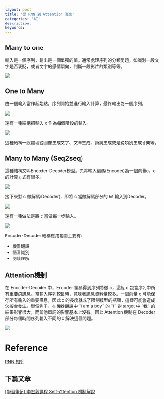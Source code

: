 ```yaml
---
layout: post
title: '從 RNN 到 Attention 演進'
categories: 'AI'
description:
keywords:
---
```


## Many to one
輸入是一個序列，輸出是一個單獨的值。通常處理序列的分類問題，如識別一段文字是否褒貶，或者文字的感情傾向，判斷一段影片的類別等等。

![](https://pic3.zhimg.com/80/v2-f6a78faca0ef59617d01d402fd74ddc2_720w.jpg)

## One to Many
由一個輸入當作起始點，序列開始並進行輸入計算，最終輸出為一個序列。

![](https://pic4.zhimg.com/80/v2-fb27f5a15b3406d4aaa2873f45ed7413_1440w.jpg)

還有一種結構把輸入 x 作為每個階段的輸入。

![](https://pic1.zhimg.com/80/v2-bac5bf8fa22b5f82f4f6668109299500_1440w.jpg)

這種結構一般處理從圖像生成文字、文章生成、詩詞生成或是從類別生成音樂等。

## Many to Many (Seq2seq)
這種結構又叫Encoder-Decoder模型。先將輸入編碼(Encoder)為一個向量c，c的計算方式有很多。

![](https://pic4.zhimg.com/80/v2-83c05998ddeb4b2272e9706d3f15addf_1440w.jpg)

接下來對 c 做解碼(Decoder)，即將 c 當做解碼部分的 `h0` 輸入到Decoder。

![](https://pic1.zhimg.com/80/v2-8ddc61785356dde25346f792914e920c_1440w.jpg)

還有一種做法是將 c 當做每一步輸入。

![](https://pic1.zhimg.com/80/v2-ab5b09e8c34442c47af22357aa12e300_1440w.jpg)

Encoder-Decoder 結構應用範圍主要有:
- 機器翻譯
- 語音識別
- 閱讀理解

## Attention機制
在 Encoder-Decoder 中，Encoder 編碼得到序列特徵 c，這組 c 包含序列中所有重要的訊息。當輸入序列較長時，意味著訊息資料量較多。一個向量 c 可能保存所有輸入的重要訊息，因此 c 的長度就成了限制模型的瓶頸，這樣可能會造成欠擬合發生。舉個例子，在機器翻譯中 "I am a boy." 的 "I" 對 target 中 "我" 的結果影響很大，而其他單詞的影響基本上沒有。因此 Attention 機制在 Decoder 部分每個時間序列輸入不同的 c 解決這個問題。

![](https://pic2.zhimg.com/80/v2-bfdbc3edd116106d6b50bb1a1bd7dde1_720w.jpg)

# Reference
[RNN 知乎](https://zhuanlan.zhihu.com/p/95278797)

## 下篇文章
[[學習筆記] 李宏毅課程 Self-Attention 機制解說](https://andy6804tw.github.io/2021/05/02/self-attention/)